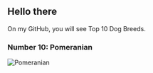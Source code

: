 ## Hello there

On my GitHub, you will see Top 10 Dog Breeds.

### Number 10: Pomeranian 
![Pomeranian](https://s3.amazonaws.com/cdn-origin-etr.akc.org/wp-content/uploads/2017/11/12225627/Pomeranian-On-White-01.jpg)

